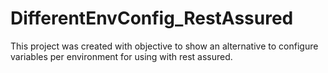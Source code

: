 # DifferentEnvConfig_RestAssured

This project was created with objective to show an alternative to configure variables per environment for using with rest assured.

